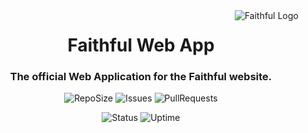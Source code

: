 <img src="https://raw.githubusercontent.com/Faithful-Resource-Pack/Branding/main/logos/transparent/256/plain_logo.png" alt="Faithful Logo" align="right">
<div align="center">
  <h1>Faithful Web App</h1>
  <h3>The official Web Application for the Faithful website.</h3>

![RepoSize](https://img.shields.io/github/repo-size/Faithful-Resource-Pack/App)
![Issues](https://img.shields.io/github/issues/Faithful-Resource-Pack/App)
![PullRequests](https://img.shields.io/github/issues-pr/Faithful-Resource-Pack/App)

![Status](https://status.faithfulpack.net/api/badge/4/status)
![Uptime](https://status.faithfulpack.net/api/badge/4/uptime/24?label=24h%20&labelSuffix=Uptime)
</div>
